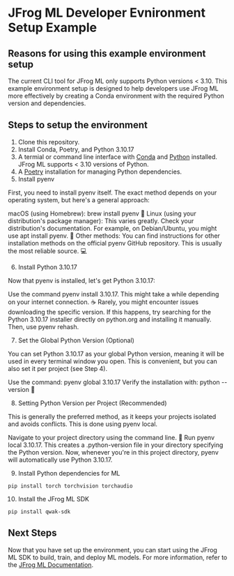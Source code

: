 # JFrog ML Developer Evnironment Setup Example

## Reasons for using this example environment setup

The current CLI tool for JFrog ML only supports Python versions < 3.10. This example environment setup is designed to help developers use JFrog ML more effectively by creating a Conda environment with the required Python version and dependencies.

## Steps to setup the environment

1. Clone this repository.
2. Install Conda, Poetry, and Python 3.10.17
3. A termial or command line interface with [Conda](https://docs.conda.io/projects/conda/en/latest/user-guide/install/index.html) and [Python](https://www.python.org/downloads/) installed. JFrog ML supports < 3.10 versions of Python.
4. A [Poetry](https://python-poetry.org/docs/) installation for managing Python dependencies.
5. Install pyenv

First, you need to install pyenv itself. The exact method depends on your operating system, but here's a general approach:

macOS (using Homebrew): brew install pyenv 🍻
Linux (using your distribution's package manager): This varies greatly. Check your distribution's documentation. For example, on Debian/Ubuntu, you might use apt install pyenv. 🐧
Other methods: You can find instructions for other installation methods on the official pyenv GitHub repository. This is usually the most reliable source. 💻

6. Install Python 3.10.17

Now that pyenv is installed, let's get Python 3.10.17:

Use the command pyenv install 3.10.17. This might take a while depending on your internet connection. ☕
Rarely, you might encounter issues downloading the specific version. If this happens, try searching for the Python 3.10.17 installer directly on python.org and installing it manually. Then, use pyenv rehash.

7. Set the Global Python Version (Optional)

You can set Python 3.10.17 as your global Python version, meaning it will be used in every terminal window you open. This is convenient, but you can also set it per project (see Step 4).

Use the command: pyenv global 3.10.17
Verify the installation with: python --version 🐍

8. Setting Python Version per Project (Recommended)

This is generally the preferred method, as it keeps your projects isolated and avoids conflicts. This is done using pyenv local.

Navigate to your project directory using the command line. 📁
Run pyenv local 3.10.17. This creates a .python-version file in your directory specifying the Python version.
Now, whenever you're in this project directory, pyenv will automatically use Python 3.10.17.

9. Install Python dependencies for ML

```
pip install torch torchvision torchaudio
```

10. Install the JFrog ML SDK

```
pip install qwak-sdk
```

## Next Steps

Now that you have set up the environment, you can start using the JFrog ML SDK to build, train, and deploy ML models. For more information, refer to the [JFrog ML Documentation](https://docs.qwak.com/docs/introduction).
